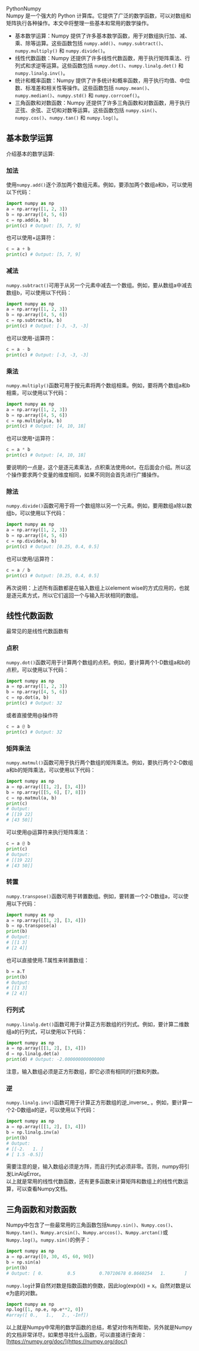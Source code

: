 PythonNumpy<br />Numpy 是一个强大的 Python 计算库。它提供了广泛的数学函数，可以对数组和矩阵执行各种操作。本文中将整理一些基本和常用的数学操作。

- 基本数学运算：Numpy 提供了许多基本数学函数，用于对数组执行加、减、乘、除等运算。这些函数包括 `numpy.add()`、`numpy.subtract()`、`numpy.multiply()` 和 `numpy.divide()`。
- 线性代数函数：Numpy 还提供了许多线性代数函数，用于执行矩阵乘法、行列式和求逆等运算。这些函数包括 `numpy.dot()`、`numpy.linalg.det()` 和 `numpy.linalg.inv()`。
- 统计和概率函数：Numpy 提供了许多统计和概率函数，用于执行均值、中位数、标准差和相关性等操作。这些函数包括 `numpy.mean()`、`numpy.median()`、`numpy.std()` 和 `numpy.corrcoef()`。
- 三角函数和对数函数：Numpy 还提供了许多三角函数和对数函数，用于执行正弦、余弦、正切和对数等运算。这些函数包括 `numpy.sin()`、`numpy.cos()`、`numpy.tan()` 和 `numpy.log()`。
<a name="E5dZ3"></a>
## 基本数学运算
介绍基本的数学运算:
<a name="uPlzZ"></a>
### **加法**
使用`numpy.add()`逐个添加两个数组元素。例如，要添加两个数组a和b，可以使用以下代码：
```python
import numpy as np
a = np.array([1, 2, 3])
b = np.array([4, 5, 6])
c = np.add(a, b)
print(c) # Output: [5, 7, 9]
```
也可以使用+运算符：
```python
c = a + b
print(c) # Output: [5, 7, 9]
```
<a name="kfs2g"></a>
### **减法**
`numpy.subtract()`可用于从另一个元素中减去一个数组。例如，要从数组a中减去数组b，可以使用以下代码：
```python
import numpy as np
a = np.array([1, 2, 3])
b = np.array([4, 5, 6])
c = np.subtract(a, b)
print(c) # Output: [-3, -3, -3]
```
也可以使用-运算符：
```python
c = a - b
print(c) # Output: [-3, -3, -3]
```
<a name="Kv5q6"></a>
### **乘法**
`numpy.multiply()`函数可用于按元素将两个数组相乘。例如，要将两个数组a和b相乘，可以使用以下代码：
```python
import numpy as np
a = np.array([1, 2, 3])
b = np.array([4, 5, 6])
c = np.multiply(a, b)
print(c) # Output: [4, 10, 18]
```
也可以使用`*`运算符：
```python
c = a * b
print(c) # Output: [4, 10, 18]
```
要说明的一点是，这个是逐元素乘法，点积乘法使用dot，在后面会介绍。所以这个操作要求两个变量的维度相同，如果不同则会首先进行广播操作。
<a name="OQYdM"></a>
### **除法**
`numpy.divide()`函数可用于将一个数组除以另一个元素。例如，要用数组a除以数组b，可以使用以下代码：
```python
import numpy as np
a = np.array([1, 2, 3])
b = np.array([4, 5, 6])
c = np.divide(a, b)
print(c) # Output: [0.25, 0.4, 0.5]
```
也可以使用/运算符：
```python
c = a / b
print(c) # Output: [0.25, 0.4, 0.5]
```
再次说明：上述所有函数都是在输入数组上以element wise的方式应用的，也就是逐元素方式，所以它们返回一个与输入形状相同的数组。
<a name="uhdLl"></a>
## 线性代数函数
最常见的是线性代数函数有
<a name="CrVQJ"></a>
### **点积**
`numpy.dot()`函数可用于计算两个数组的点积。例如，要计算两个1-D数组a和b的点积，可以使用以下代码：
```python
import numpy as np
a = np.array([1, 2, 3])
b = np.array([4, 5, 6])
c = np.dot(a, b)
print(c) # Output: 32
```
或者直接使用@操作符
```python
c = a @ b
print(c) # Output: 32
```
<a name="OHv0f"></a>
### **矩阵乘法**
`numpy.matmul()`函数可用于执行两个数组的矩阵乘法。例如，要执行两个2-D数组a和b的矩阵乘法，可以使用以下代码：
```python
import numpy as np
a = np.array([[1, 2], [3, 4]])
b = np.array([[5, 6], [7, 8]])
c = np.matmul(a, b)
print(c)
# Output:
# [[19 22]
# [43 50]]
```
可以使用@运算符来执行矩阵乘法：
```python
c = a @ b
print(c)
# Output:
# [[19 22]
# [43 50]]
```
<a name="hvdpF"></a>
### **转置**
`numpy.transpose()`函数可用于转置数组。例如，要转置一个2-D数组a，可以使用以下代码：
```python
import numpy as np
a = np.array([[1, 2], [3, 4]])
b = np.transpose(a)
print(b)
# Output:
# [[1 3]
# [2 4]]
```
也可以直接使用.T属性来转置数组：
```python
b = a.T
print(b)
# Output:
# [[1 3]
# [2 4]]
```
<a name="UriK0"></a>
### **行列式**
`numpy.linalg.det()`函数可用于计算正方形数组的行列式。例如，要计算二维数组a的行列式，可以使用以下代码：
```python
import numpy as np
a = np.array([[1, 2], [3, 4]])
d = np.linalg.det(a)
print(d) # Output: -2.000000000000000
```
注意，输入数组必须是正方形数组，即它必须有相同的行数和列数。
<a name="cOtuB"></a>
### 逆
`numpy.linalg.inv()`函数可用于计算正方形数组的逆_inverse_ 。例如，要计算一个2-D数组a的逆，可以使用以下代码：
```python
import numpy as np
a = np.array([[1, 2], [3, 4]])
b = np.linalg.inv(a)
print(b)
# Output:
# [[-2.   1. ]
# [ 1.5 -0.5]]
```
需要注意的是，输入数组必须是方阵，而且行列式必须非零。否则，numpy将引发LinAlgError。<br />以上就是常用的线性代数函数，还有更多函数来计算矩阵和数组上的线性代数运算，可以查看Numpy文档。
<a name="wqnjl"></a>
## 三角函数和对数函数
Numpy中包含了一些最常用的三角函数包括`Numpy.sin()`、`Numpy.cos()`、`Numpy.tan()`、`Numpy.arcsin()`、`Numpy.arccos()`、`Numpy.arctan()`或`Numpy.log()`。`numpy.sin()`的例子：
```python
import numpy as np
a = np.array([0, 30, 45, 60, 90])
b = np.sin(a)
print(b)
# Output: [ 0.         0.5         0.70710678 0.8660254   1.       ]
```
`numpy.log`计算自然对数是指数函数的倒数，因此log(exp(x)) = x。自然对数是以e为底的对数。
```python
import numpy as np
np.log([1, np.e, np.e**2, 0])
#array([ 0.,   1.,   2., -Inf])
```
以上就是Numpy中常用的数学函数的总结，希望对你有所帮助，另外就是Numpy的文档非常详尽，如果想寻找什么函数，可以直接进行查询：[https://numpy.org/doc/](https://numpy.org/doc/)

